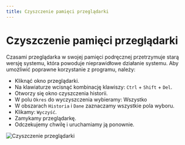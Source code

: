 ```yaml
---
title: Czyszczenie pamięci przeglądarki
---
```


# Czyszczenie pamięci przeglądarki

Czasami przeglądarka w swojej pamięci podręcznej przetrzymuje starą wersję systemu, która powoduje nieprawidłowe działanie systemu. Aby umożliwić poprawne korzystanie z programu, należy:

- Kliknąć okno przeglądarki.
- Na klawiaturze wcisnąć kombinację klawiszy: `Ctrl` + `Shift` + `Del`.
- Otworzy się okno czyszczenia historii.
- W polu `Okres` do wyczyszczenia wybieramy: Wszystko
- W obszarach `Historia` i `Dane` zaznaczamy wszystkie pola wyboru.
- Klikamy: `Wyczyść`.
- Zamykamy przeglądarkę.
- Odczekujemy chwilę i uruchamiamy ją ponownie.

![Czyszczenie przeglądarki](czyszczeniepamieci.gif)